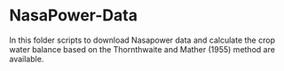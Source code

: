 # NasaPower-Data

In this folder scripts to download Nasapower data and calculate the crop water balance based on the Thornthwaite and Mather (1955) method are available.
